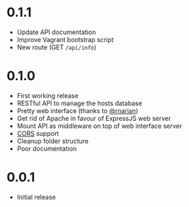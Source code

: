 # 0.1.1

* Update API documentation
* Improve Vagrant bootstrap script
* New route (GET `/api/info`)

# 0.1.0
* First working release
* RESTful API to manage the hosts database
* Pretty web interface (thanks to [@rnarian](https://github.com/rnarian))
* Get rid of Apache in favour of ExpressJS web server
* Mount API as middleware on top of web interface server
* [CORS](https://en.wikipedia.org/wiki/Cross-origin_resource_sharing) support
* Cleanup folder structure
* Poor documentation

# 0.0.1
* Initial release
